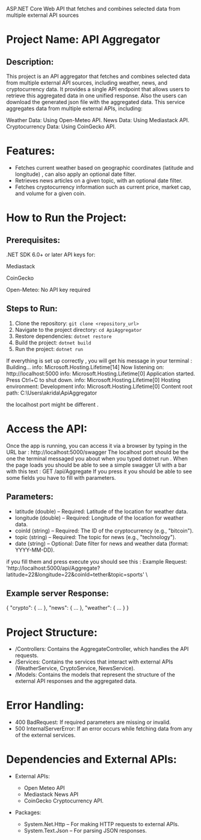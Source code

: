ASP.NET Core Web API that fetches and combines selected data from multiple external API sources

Project Name: API Aggregator
==========================================
Description:
-------------
This project is an API aggregator that fetches and combines selected data from multiple external API sources,
including weather, news, and cryptocurrency data.
It provides a single API endpoint that allows users to retrieve this aggregated data in one unified response.
Also the users can download the generated json file with the aggregated data.
This service aggregates data from multiple external APIs, including:

Weather Data: Using Open-Meteo API.
News Data: Using Mediastack API.
Cryptocurrency Data: Using CoinGecko API.


Features:
==========================================
- Fetches current weather based on geographic coordinates (latitude and longitude) , can also apply an optional date filter.
- Retrieves news articles on a given topic, with an optional date filter.
- Fetches cryptocurrency information such as current price, market cap, and volume for a given coin.


How to Run the Project:
==========================================
Prerequisites:
--------------
.NET SDK 6.0+ or later
API keys for:

Mediastack

CoinGecko

Open-Meteo: No API key required

Steps to Run:
-------------
1. Clone the repository: `git clone <repository_url>`
2. Navigate to the project directory: `cd ApiAggregator`
3. Restore dependencies: `dotnet restore`
4. Build the project: `dotnet build`
5. Run the project: `dotnet run`

If everything is set up correctly , you will get his message in your terminal :
Building...
info: Microsoft.Hosting.Lifetime[14]
      Now listening on: http://localhost:5000
info: Microsoft.Hosting.Lifetime[0]
      Application started. Press Ctrl+C to shut down.
info: Microsoft.Hosting.Lifetime[0]
      Hosting environment: Development
info: Microsoft.Hosting.Lifetime[0]
      Content root path: C:\Users\akrida\ApiAggregator

the localhost port might be different .



Access the API:
==========================================
Once the app is running, you can access it via a browser by typing in the URL bar : http://localhost:5000/swagger
The localhost port should be the one the terminal messaged you about when you typed dotnet run .
When the page loads you should be able to see a simple swagger UI with a bar with this text : 
GET /api/Aggregate
If you press it you should be able to see some fields you have to fill with parameters.

Parameters:
-----------
- latitude (double) – Required: Latitude of the location for weather data.
- longitude (double) – Required: Longitude of the location for weather data.
- coinId (string) – Required: The ID of the cryptocurrency (e.g., "bitcoin").
- topic (string) – Required: The topic for news (e.g., "technology").
- date (string) – Optional: Date filter for news and weather data (format: YYYY-MM-DD).

if you fill them and press execute you should see this :
Example Request:
  'http://localhost:5000/api/Aggregate?latitude=22&longitude=22&coinId=tether&topic=sports' \

Example server Response:
-----------------
{
  "crypto": { ... },
  "news": { ... },
  "weather": { ... }
}


Project Structure:
==========================================
- /Controllers: Contains the AggregateController, which handles the API requests.
- /Services: Contains the services that interact with external APIs (WeatherService, CryptoService, NewsService).
- /Models: Contains the models that represent the structure of the external API responses and the aggregated data.

Error Handling:
=====================================
- 400 BadRequest: If required parameters are missing or invalid.
- 500 InternalServerError: If an error occurs while fetching data from any of the external services.


Dependencies and External APIs:
==========================================
- External APIs:
  - Open Meteo API
  - Mediastack News API
  - CoinGecko Cryptocurrency API.

- Packages:
  - System.Net.Http – For making HTTP requests to external APIs.
  - System.Text.Json – For parsing JSON responses.
